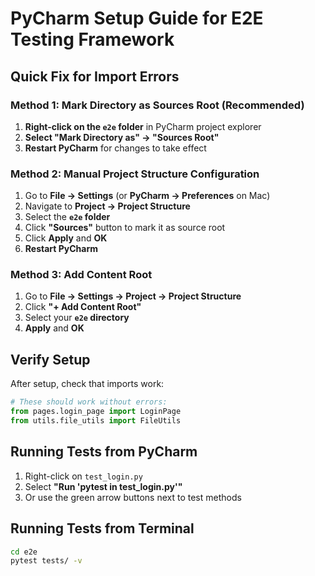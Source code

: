# PyCharm Setup Guide for E2E Testing Framework

## Quick Fix for Import Errors

### Method 1: Mark Directory as Sources Root (Recommended)

1. **Right-click on the `e2e` folder** in PyCharm project explorer
2. **Select "Mark Directory as" → "Sources Root"**
3. **Restart PyCharm** for changes to take effect

### Method 2: Manual Project Structure Configuration

1. Go to **File → Settings** (or **PyCharm → Preferences** on Mac)
2. Navigate to **Project → Project Structure**
3. Select the **`e2e` folder**
4. Click **"Sources"** button to mark it as source root
5. Click **Apply** and **OK**
6. **Restart PyCharm**

### Method 3: Add Content Root

1. Go to **File → Settings → Project → Project Structure**
2. Click **"+ Add Content Root"**
3. Select your **`e2e` directory**
4. **Apply** and **OK**

## Verify Setup

After setup, check that imports work:

```python
# These should work without errors:
from pages.login_page import LoginPage
from utils.file_utils import FileUtils
```

## Running Tests from PyCharm

1. Right-click on `test_login.py`
2. Select **"Run 'pytest in test_login.py'"**
3. Or use the green arrow buttons next to test methods

## Running Tests from Terminal

```bash
cd e2e
pytest tests/ -v
```
